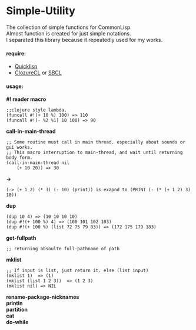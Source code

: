# Simple-Utility
The collection of simple functions for CommonLisp.  
Almost function is created for just simple notations.  
I separated this library because it repeatedly used for my works.


#### require:
  - [Quicklisp](http://www.quicklisp.org)
  - [ClozureCL](http://www.clozure.com/clozurecl.html) or [SBCL](http://www.sbcl.org)

#### usage:
__\#! reader macro__

	;;clojure style lambda.
	(funcall #!(+ 10 %) 100) => 110
	(funcall #!(- %2 %1) 10 100) => 90

__call-in-main-thread__

	;; Some routine must call in main thread. especially about sounds or gui works.
	;; This macro interruption to main-thread, and wait until returning body form.
	(call-in-main-thread nil
    	(+ 10 20)) => 30

__->__

	(-> (+ 1 2) (* 3) (- 10) (print)) is exapnd to (PRINT (- (* (+ 1 2) 3) 10))

__dup__

	(dup 10 4) => (10 10 10 10)
	(dup #!(+ 100 %) 4) => (100 101 102 103)
	(dup #!(+ 100 %) (list 72 75 79 83)) => (172 175 179 183)

__get-fullpath__

	;; returning absoulte full-pathname of path

__mklist__

	;; If input is list, just return it. else (list input)
	(mklist 1)  => (1)
	(mklist (list 1 2 3))  => (1 2 3)
	(mklist nil) => NIL
	
__rename-package-nicknames__  
__println__  
__partition__  
__cat__  
__do-while__  

	
